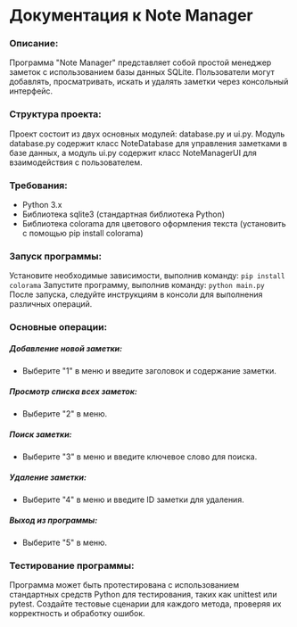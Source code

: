 # Документация к Note Manager

### Описание:
Программа "Note Manager" представляет собой простой менеджер заметок с использованием базы данных SQLite. Пользователи могут добавлять, просматривать, искать и удалять заметки через консольный интерфейс.

### Структура проекта:
Проект состоит из двух основных модулей: database.py и ui.py. Модуль database.py содержит класс NoteDatabase для управления заметками в базе данных, а модуль ui.py содержит класс NoteManagerUI для взаимодействия с пользователем.

### Требования:
- Python 3.x
- Библиотека sqlite3 (стандартная библиотека Python)
- Библиотека colorama для цветового оформления текста (установить с помощью pip install colorama)

### Запуск программы:
Установите необходимые зависимости, выполнив команду: `pip install colorama`
Запустите программу, выполнив команду: `python main.py`
После запуска, следуйте инструкциям в консоли для выполнения различных операций.

### Основные операции:

##### Добавление новой заметки:
- Выберите "1" в меню и введите заголовок и содержание заметки.

##### Просмотр списка всех заметок:
- Выберите "2" в меню.

##### Поиск заметки:
- Выберите "3" в меню и введите ключевое слово для поиска.

##### Удаление заметки:
- Выберите "4" в меню и введите ID заметки для удаления.

##### Выход из программы:
- Выберите "5" в меню.

### Тестирование программы:
Программа может быть протестирована с использованием стандартных средств Python для тестирования, таких как unittest или pytest. Создайте тестовые сценарии для каждого метода, проверяя их корректность и обработку ошибок.
